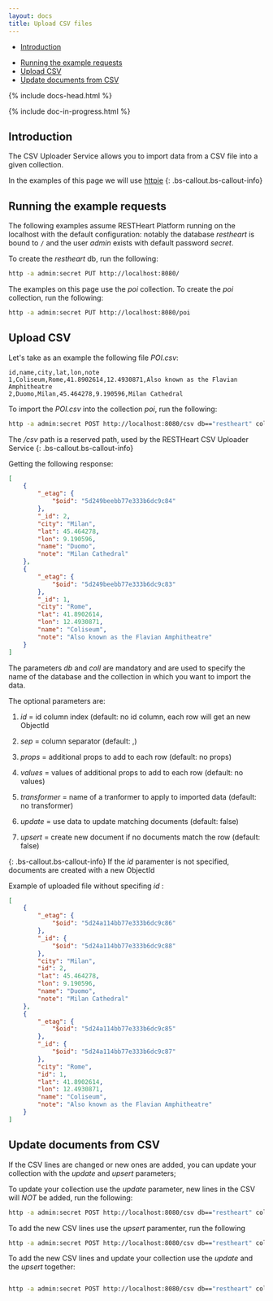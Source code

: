 ```yaml
---
layout: docs
title: Upload CSV files
---
```


<div markdown="1"  class="d-none d-xl-block col-xl-2 order-last bd-toc">


*  [Introduction ](#introduction)
-  [Running the example requests](#running-the-example-requests)
-  [Upload CSV](#upload-csv)
-  [Update documents from CSV](#update-documents-from-csv)

</div>

<div  markdown="1"  class="col-12 col-md-9 col-xl-8 py-md-3 bd-content">

  

{% include docs-head.html %}



{% include doc-in-progress.html %}

  

## Introduction

  

The CSV Uploader Service allows you to import data from a CSV file into a given collection.

In the examples of this page we will use  <a href="https://httpie.org" target= "_blank"> httpie</a>
{: .bs-callout.bs-callout-info}

## Running the example requests



The following examples assume RESTHeart Platform running on the localhost with the default configuration: notably the database *restheart* is bound to `/` and the user *admin* exists with default password *secret*.

To create the *restheart* db, run the following:

```bash
http -a admin:secret PUT http://localhost:8080/

```


The examples on this page use the *poi* collection. To create the *poi* collection, run the following:

  

```bash
http -a admin:secret PUT http://localhost:8080/poi

```
  

## Upload CSV

Let's take as an example the following file *POI.csv*:

```
id,name,city,lat,lon,note
1,Coliseum,Rome,41.8902614,12.4930871,Also known as the Flavian Amphitheatre
2,Duomo,Milan,45.464278,9.190596,Milan Cathedral
```
To import the *POI.csv* into the collection *poi*, run the following:

```bash
http -a admin:secret POST http://localhost:8080/csv db=="restheart" coll=="poi" id=="0" < POI.csv
```

The */csv* path is a reserved path, used by the RESTHeart CSV Uploader Service 
{: .bs-callout.bs-callout-info}

Getting the following response:

```json
[
    {
		"_etag": {
			"$oid": "5d249beebb77e333b6dc9c84"
		},
		"_id": 2,
		"city": "Milan",
		"lat": 45.464278,
		"lon": 9.190596,
		"name": "Duomo",
		"note": "Milan Cathedral"
	},
	{
		"_etag": {
			"$oid": "5d249beebb77e333b6dc9c83"
		},
		"_id": 1,
		"city": "Rome",
		"lat": 41.8902614,
		"lon": 12.4930871,
		"name": "Coliseum",
		"note": "Also known as the Flavian Amphitheatre"
	}
]

```

The parameters *db* and *coll* are mandatory and are used to specify the name of the database and the collection in which you want to import the data.

The optional parameters are:


1.  *id* = id column index (default: no id column, each row will get an new ObjectId

2.  *sep* = column separator (default: ,)

3.  *props* = additional props to add to each row (default: no props)

4.  *values* = values of additional props to add to each row (default: no values)

5.  *transformer* = name of a tranformer to apply to imported data (default: no transformer)

6.  *update* = use data to update matching documents (default: false)

7.  *upsert* = create new document if no documents match the row (default: false)

{: .bs-callout.bs-callout-info}
If the *id* paramenter is not specified, documents are created with a new ObjectId

Example of uploaded file without specifing *id* :
```json
[
    {
        "_etag": {
            "$oid": "5d24a114bb77e333b6dc9c86"
        },
        "_id": {
            "$oid": "5d24a114bb77e333b6dc9c88"
        },
        "city": "Milan",
        "id": 2,
        "lat": 45.464278,
        "lon": 9.190596,
        "name": "Duomo",
        "note": "Milan Cathedral"
    },
    {
        "_etag": {
            "$oid": "5d24a114bb77e333b6dc9c85"
        },
        "_id": {
            "$oid": "5d24a114bb77e333b6dc9c87"
        },
        "city": "Rome",
        "id": 1,
        "lat": 41.8902614,
        "lon": 12.4930871,
        "name": "Coliseum",
        "note": "Also known as the Flavian Amphitheatre"
    }
]

```
## Update documents from CSV
If the CSV lines are changed or new ones are added, you can update your collection with the *update* and *upsert* parameters;

To update your collection use the *update* parameter, new lines in the CSV will *NOT* be added, run the following:
```bash
http -a admin:secret POST http://localhost:8080/csv db=="restheart" coll=="poi" id=="0" "update"=="true" < POI.csv
```

To add the new CSV lines use the *upsert* paramenter, run the following

```bash
http -a admin:secret POST http://localhost:8080/csv db=="restheart" coll=="poi" id=="0" "upsert"=="true" < POI.csv

```

To add the new CSV lines and update your collection use the *update* and the *upsert* together:
```bash

http -a admin:secret POST http://localhost:8080/csv db=="restheart" coll=="poi" id=="0" "update"=="true" "upsert"=="true" < POI.csv

```
